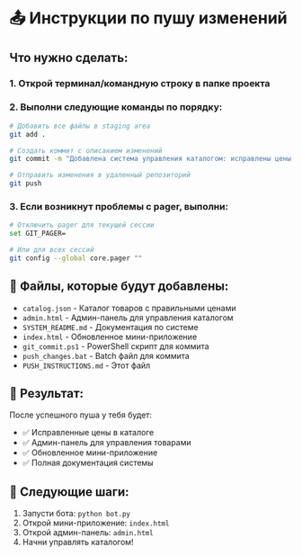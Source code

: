 # 📤 Инструкции по пушу изменений

## Что нужно сделать:

### 1. Открой терминал/командную строку в папке проекта

### 2. Выполни следующие команды по порядку:

```bash
# Добавить все файлы в staging area
git add .

# Создать коммит с описанием изменений
git commit -m "Добавлена система управления каталогом: исправлены цены, создана админ-панель, обновлен каталог товаров"

# Отправить изменения в удаленный репозиторий
git push
```

### 3. Если возникнут проблемы с pager, выполни:

```bash
# Отключить pager для текущей сессии
set GIT_PAGER=

# Или для всех сессий
git config --global core.pager ""
```

## 📁 Файлы, которые будут добавлены:

- `catalog.json` - Каталог товаров с правильными ценами
- `admin.html` - Админ-панель для управления каталогом
- `SYSTEM_README.md` - Документация по системе
- `index.html` - Обновленное мини-приложение
- `git_commit.ps1` - PowerShell скрипт для коммита
- `push_changes.bat` - Batch файл для коммита
- `PUSH_INSTRUCTIONS.md` - Этот файл

## 🎯 Результат:

После успешного пуша у тебя будет:
- ✅ Исправленные цены в каталоге
- ✅ Админ-панель для управления товарами
- ✅ Обновленное мини-приложение
- ✅ Полная документация системы

## 🚀 Следующие шаги:

1. Запусти бота: `python bot.py`
2. Открой мини-приложение: `index.html`
3. Открой админ-панель: `admin.html`
4. Начни управлять каталогом!
